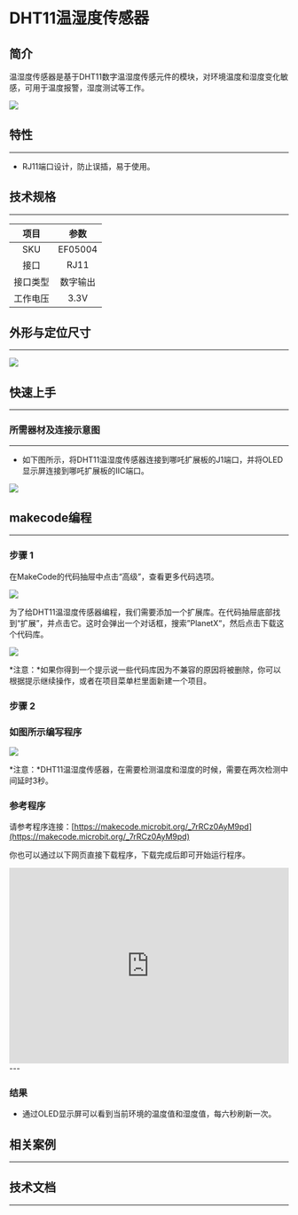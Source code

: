 # DHT11温湿度传感器

## 简介
温湿度传感器是基于DHT11数字温湿度传感元件的模块，对环境温度和湿度变化敏感，可用于温度报警，湿度测试等工作。

![](./images/05004_01.png)

## 特性
---
- RJ11端口设计，防止误插，易于使用。
## 技术规格
---

项目 | 参数 
:-: | :-: 
SKU|EF05004
接口|RJ11
接口类型|数字输出
工作电压|3.3V






## 外形与定位尺寸
---


![](./images/05004_02.png)


## 快速上手
---

### 所需器材及连接示意图
---

- 如下图所示，将DHT11温湿度传感器连接到哪吒扩展板的J1端口，并将OLED显示屏连接到哪吒扩展板的IIC端口。


![](./images/05004_03.png)

## makecode编程
---

### 步骤 1
在MakeCode的代码抽屉中点击“高级”，查看更多代码选项。

![](./images/05001_04.png)

为了给DHT11温湿度传感器编程，我们需要添加一个扩展库。在代码抽屉底部找到“扩展”，并点击它。这时会弹出一个对话框，搜索”PlanetX“，然后点击下载这个代码库。

![](./images/05001_05.png)

*注意：*如果你得到一个提示说一些代码库因为不兼容的原因将被删除，你可以根据提示继续操作，或者在项目菜单栏里面新建一个项目。
### 步骤 2
### 如图所示编写程序

![](./images/05004_06.png)

*注意：*DHT11温湿度传感器，在需要检测温度和湿度的时候，需要在两次检测中间延时3秒。
### 参考程序
请参考程序连接：[https://makecode.microbit.org/_7rRCz0AyM9pd](https://makecode.microbit.org/_7rRCz0AyM9pd)

你也可以通过以下网页直接下载程序，下载完成后即可开始运行程序。

<div style="position:relative;height:0;padding-bottom:70%;overflow:hidden;"><iframe style="position:absolute;top:0;left:0;width:100%;height:100%;" src="https://makecode.microbit.org/#pub:_7rRCz0AyM9pd" frameborder="0" sandbox="allow-popups allow-forms allow-scripts allow-same-origin"></iframe></div>  
---

### 结果
- 通过OLED显示屏可以看到当前环境的温度值和湿度值，每六秒刷新一次。
## 相关案例
---

## 技术文档
---
